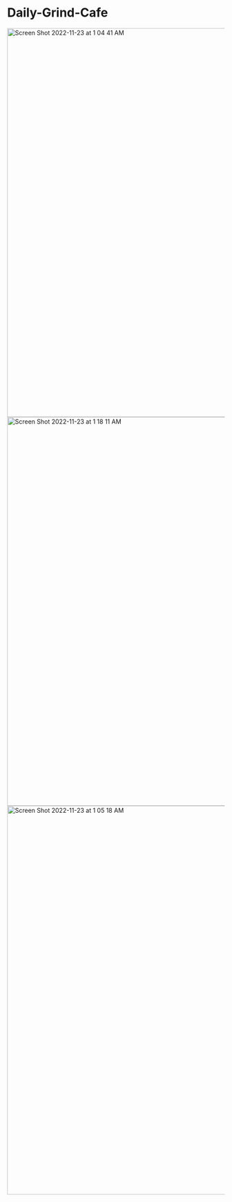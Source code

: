 # Daily-Grind-Cafe

<img width="900" alt="Screen Shot 2022-11-23 at 1 04 41 AM" src="https://user-images.githubusercontent.com/91163017/203481776-86eafd87-5361-48c0-bd35-6cb8c7b49967.png">

<img width="900" alt="Screen Shot 2022-11-23 at 1 18 11 AM" src="https://user-images.githubusercontent.com/91163017/203483491-6741262c-6d60-4f99-8d0b-26b8c330fe73.png">


<img width="900" alt="Screen Shot 2022-11-23 at 1 05 18 AM" src="https://user-images.githubusercontent.com/91163017/203481825-147203dc-3c8b-43d4-a989-2207fb37390b.png">

